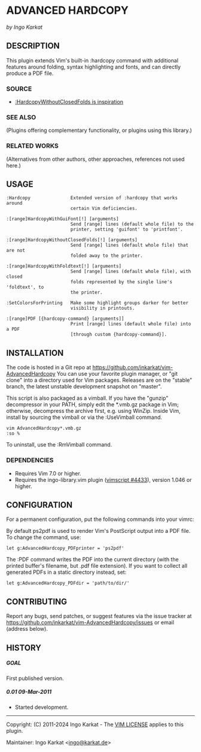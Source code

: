 ADVANCED HARDCOPY
===============================================================================
_by Ingo Karkat_

DESCRIPTION
------------------------------------------------------------------------------

This plugin extends Vim's built-in :hardcopy command with additional
features around folding, syntax highlighting and fonts, and can directly
produce a PDF file.

### SOURCE

- [:HardcopyWithoutClosedFolds is inspiration](http://stackoverflow.com/questions/27504394/how-to-print-hardcopy-with-folds-in-vim)

### SEE ALSO
(Plugins offering complementary functionality, or plugins using this library.)

### RELATED WORKS
(Alternatives from other authors, other approaches, references not used here.)

USAGE
------------------------------------------------------------------------------

    :Hardcopy               Extended version of :hardcopy that works around
                            certain Vim deficiencies.

    :[range]HardcopyWithGuiFont[!] [arguments]
                            Send [range] lines (default whole file) to the
                            printer, setting 'guifont' to 'printfont'.

    :[range]HardcopyWithoutClosedFolds[!] [arguments]
                            Send [range] lines (default whole file) that are not
                            folded away to the printer.

    :[range]HardcopyWithFoldtext[!] [arguments]
                            Send [range] lines (default whole file), with closed
                            folds represented by the single line's 'foldtext', to
                            the printer.

    :SetColorsForPrinting   Make some highlight groups darker for better
                            visibility in printouts.

    :[range]PDF [{hardcopy-command} [arguments]]
                            Print [range] lines (default whole file) into a PDF
                            [through custom {hardcopy-command}].

INSTALLATION
------------------------------------------------------------------------------

The code is hosted in a Git repo at
    https://github.com/inkarkat/vim-AdvancedHardcopy
You can use your favorite plugin manager, or "git clone" into a directory used
for Vim packages. Releases are on the "stable" branch, the latest unstable
development snapshot on "master".

This script is also packaged as a vimball. If you have the "gunzip"
decompressor in your PATH, simply edit the \*.vmb.gz package in Vim; otherwise,
decompress the archive first, e.g. using WinZip. Inside Vim, install by
sourcing the vimball or via the :UseVimball command.

    vim AdvancedHardcopy*.vmb.gz
    :so %

To uninstall, use the :RmVimball command.

### DEPENDENCIES

- Requires Vim 7.0 or higher.
- Requires the ingo-library.vim plugin ([vimscript #4433](http://www.vim.org/scripts/script.php?script_id=4433)), version 1.046 or
  higher.

CONFIGURATION
------------------------------------------------------------------------------

For a permanent configuration, put the following commands into your vimrc:

By default ps2pdf is used to render Vim's PostScript output into a PDF file.
To change the command, use:

    let g:AdvancedHardcopy_PDFprinter = 'ps2pdf'

The :PDF command writes the PDF into the current directory (with the printed
buffer's filename, but .pdf file extension). If you want to collect all
generated PDFs in a static directory instead, set:

    let g:AdvancedHardcopy_PDFdir = 'path/to/dir/'

CONTRIBUTING
------------------------------------------------------------------------------

Report any bugs, send patches, or suggest features via the issue tracker at
https://github.com/inkarkat/vim-AdvancedHardcopy/issues or email (address
below).

HISTORY
------------------------------------------------------------------------------

##### GOAL
First published version.

##### 0.01    09-Mar-2011
- Started development.

------------------------------------------------------------------------------
Copyright: (C) 2011-2024 Ingo Karkat -
The [VIM LICENSE](http://vimdoc.sourceforge.net/htmldoc/uganda.html#license) applies to this plugin.

Maintainer:     Ingo Karkat &lt;ingo@karkat.de&gt;
